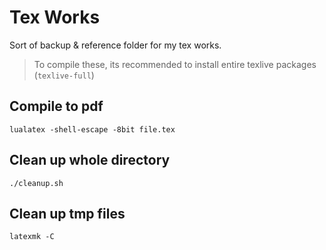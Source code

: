 # Tex Works

Sort of backup & reference folder for my tex works.

> To compile these, its recommended to install entire texlive packages (`texlive-full`)
## Compile to pdf

 `lualatex -shell-escape -8bit file.tex`
 
## Clean up whole directory
`./cleanup.sh`

## Clean up tmp files
`latexmk -C`